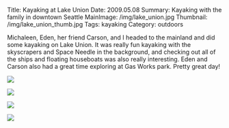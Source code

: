 Title: Kayaking at Lake Union
Date: 2009.05.08
Summary: Kayaking with the family in downtown Seattle
MainImage: /img/lake_union.jpg
Thumbnail: /img/lake_union_thumb.jpg
Tags: kayaking
Category: outdoors

Michaleen, Eden, her friend Carson, and I headed to the mainland and did some kayaking on Lake Union. It was really fun kayaking with the skyscrapers and Space Needle in the background, and checking out all of the ships and floating houseboats was also really interesting. Eden and Carson also had a great time exploring at Gas Works park. Pretty great day!

<p><img src="/img/outdoors/lakeunion/tandem.jpg" class="smallimg" /></p>
<p><img src="/img/outdoors/lakeunion/eden.jpg" class="smallimg" /></p>
<p><img src="/img/outdoors/lakeunion/gasworks.jpg" class="smallimg" /></p>
<p><img src="/img/outdoors/lakeunion/skyline.jpg" class="smallimg" /></p>
